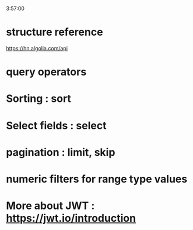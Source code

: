 3:57:00

# structure reference

https://hn.algolia.com/api

# query operators

# Sorting : sort

# Select fields : select

# pagination : limit, skip

# numeric filters for range type values

# More about JWT : https://jwt.io/introduction

